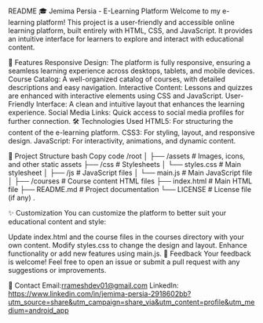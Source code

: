 README
🎓 Jemima Persia - E-Learning Platform Welcome to my e-learning platform! This project is a user-friendly and accessible online learning platform, built entirely with HTML, CSS, and JavaScript. It provides an intuitive interface for learners to explore and interact with educational content.

🚀 Features Responsive Design: The platform is fully responsive, ensuring a seamless learning experience across desktops, tablets, and mobile devices. Course Catalog: A well-organized catalog of courses, with detailed descriptions and easy navigation. Interactive Content: Lessons and quizzes are enhanced with interactive elements using CSS and JavaScript. User-Friendly Interface: A clean and intuitive layout that enhances the learning experience. Social Media Links: Quick access to social media profiles for further connection. 🛠️ Technologies Used HTML5: For structuring the content of the e-learning platform. CSS3: For styling, layout, and responsive design. JavaScript: For interactivity, animations, and dynamic content. 

📁 Project Structure bash Copy code /root │ ├── /assets # Images, icons, and other static assets ├── /css # Stylesheets │ └── styles.css # Main stylesheet │ ├── /js # JavaScript files │ └── main.js # Main JavaScript file │ ├── /courses # Course content HTML files ├── index.html # Main HTML file ├── README.md # Project documentation └── LICENSE # License file (if any) .

✨ Customization You can customize the platform to better suit your educational content and style:

Update index.html and the course files in the courses directory with your own content. Modify styles.css to change the design and layout. Enhance functionality or add new features using main.js. 💬 Feedback Your feedback is welcome! Feel free to open an issue or submit a pull request with any suggestions or improvements.

📧 Contact Email:rrameshdev01@gmail.com LinkedIn: https://www.linkedin.com/in/jemima-persia-2918602bb?utm_source=share&utm_campaign=share_via&utm_content=profile&utm_medium=android_app
